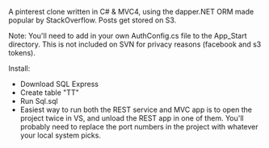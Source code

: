 A pinterest clone written in C# & MVC4, using the dapper.NET ORM made popular by StackOverflow.  Posts get stored on S3.

Note:  You'll need to add in your own AuthConfig.cs file to the App\_Start directory.  This is not included on SVN for privacy reasons (facebook and s3 tokens).

Install:<br>
- Download SQL Express<br>
- Create table "TT"<br>
- Run Sql.sql<br>
- Easiest way to run both the REST service and MVC app is to open the project twice in VS, and unload the REST app in one of them.  You'll probably need to replace the port numbers in the project with whatever your local system picks.